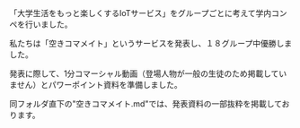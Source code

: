 「大学生活をもっと楽しくするIoTサービス」をグループごとに考えて学内コンペを行いました。

私たちは「空きコマメイト」というサービスを発表し、１８グループ中優勝しました。

発表に際して、1分コマーシャル動画（登場人物が一般の生徒のため掲載していません）とパワーポイント資料を準備しました。

同フォルダ直下の"空きコマメイト.md"では、発表資料の一部抜粋を掲載しております。
